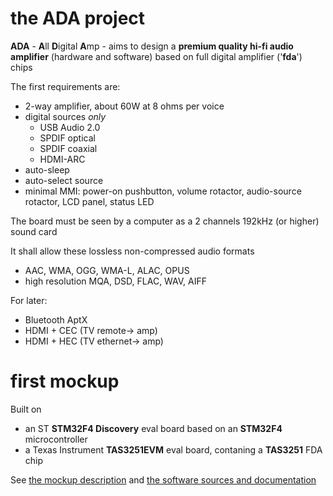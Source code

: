 # the ADA project

**ADA** - **A**ll **D**igital **A**mp - aims to design a **premium quality hi-fi audio amplifier** (hardware and software) based on full digital amplifier ('**fda**') chips

The first requirements are:
- 2-way amplifier, about 60W at 8 ohms per voice
- digital sources *only*
  * USB Audio 2.0
  * SPDIF optical
  * SPDIF coaxial
  * HDMI-ARC
- auto-sleep
- auto-select source
- minimal MMI: power-on pushbutton, volume rotactor, audio-source rotactor, LCD panel, status LED

The board must be seen by a computer as a 2 channels 192kHz (or higher) sound card

It shall allow these lossless non-compressed audio formats
- AAC, WMA, OGG, WMA-L, ALAC, OPUS
- high resolution MQA, DSD, FLAC, WAV, AIFF

For later:
- Bluetooth AptX
- HDMI + CEC (TV remote-> amp)
- HDMI + HEC (TV ethernet-> amp)

# first mockup
Built on
- an ST **STM32F4 Discovery** eval board based on an **STM32F4** microcontroller
- a Texas Instrument **TAS3251EVM** eval board, contaning a **TAS3251** FDA chip

See [the mockup description](hardware/mockup-1/README.md) and [the software sources and documentation](software/mockup-1)
